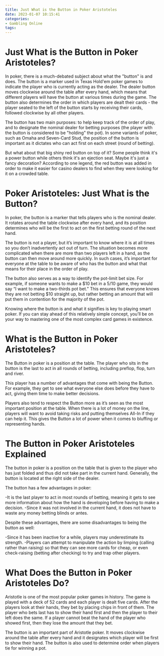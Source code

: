 ```yaml
---
title: Just What is the Button in Poker Aristoteles
date: 2023-01-07 10:15:41
categories:
- Gambling Online
tags:
---
```



#  Just What is the Button in Poker Aristoteles?

In poker, there is a much-debated subject about what the "button" is and does. The button is a marker used in Texas Hold'em poker games to indicate the player who is currently acting as the dealer. The dealer button moves clockwise around the table after every hand, which means that different players will have the button at various times during the game. The button also determines the order in which players are dealt their cards - the player seated to the left of the button starts by receiving their cards, followed clockwise by all other players.

The button has two main purposes: to help keep track of the order of play, and to designate the nominal dealer for betting purposes (the player with the button is considered to be "holding" the pot). In some variants of poker, such as Omaha and Seven-Card Stud, the position of the button is important as it dictates who can act first on each street (round of betting).

But what about that big shiny red button on top of it? Some people think it's a power button while others think it's an ejection seat. Maybe it's just a fancy decoration? According to one legend, the red button was added in order to make it easier for casino dealers to find when they were looking for it on a crowded table.

#  Poker Aristoteles: Just What is the Button?

In poker, the button is a marker that tells players who is the nominal dealer. It rotates around the table clockwise after every hand, and its position determines who will be the first to act on the first betting round of the next hand.

The button is not a player, but it’s important to know where it is at all times so you don’t inadvertently act out of turn. The situation becomes more complicated when there are more than two players left in a hand, as the button can then move around more quickly. In such cases, it’s important for everyone at the table to be aware of who has the button and what that means for their place in the order of play.

The button also serves as a way to identify the pot-limit bet size. For example, if someone wants to make a $10 bet in a $5/$10 game, they would say “I want to make a two-thirds pot bet.” This ensures that everyone knows they are not betting $10 straight up, but rather betting an amount that will put them in contention for the majority of the pot.

Knowing where the button is and what it signifies is key to playing smart poker. If you can stay ahead of this relatively simple concept, you’ll be on your way to mastering one of the most complex card games in existence.

#  What is the Button in Poker Aristoteles?

The Button in poker is a position at the table. The player who sits in the button is the last to act in all rounds of betting, including preflop, flop, turn and river.

This player has a number of advantages that come with being the Button. For example, they get to see what everyone else does before they have to act, giving them time to make better decisions.

Players also tend to respect the Button more as it’s seen as the most important position at the table. When there is a lot of money on the line, players will want to avoid taking risks and putting themselves All-In if they can help it. This gives the Button a lot of power when it comes to bluffing or representing hands.

#  The Button in Poker Aristoteles Explained

The button in poker is a position on the table that is given to the player who has just folded and thus did not take part in the current hand. Generally, the button is located at the right side of the dealer.

The button has a few advantages in poker: 

-It is the last player to act in most rounds of betting, meaning it gets to see more information about how the hand is developing before having to make a decision.
-Since it was not involved in the current hand, it does not have to waste any money betting blinds or antes. 

Despite these advantages, there are some disadvantages to being the button as well: 

-Since it has been inactive for a while, players may underestimate its strength. 
-Players can attempt to manipulate the action by limping (calling rather than raising) so that they can see more cards for cheap, or even check-raising (betting after checking) to try and trap other players.

#  What Does the Button in Poker Aristoteles Do?

Aristotle is one of the most popular poker games in history. The game is played with a deck of 52 cards and each player is dealt five cards. After the players look at their hands, they bet by placing chips in front of them. The player who bets last has to show their hand first and then the player to their left does the same. If a player cannot beat the hand of the player who showed first, then they lose the amount that they bet. 

The button is an important part of Aristotle poker. It moves clockwise around the table after every hand and it designates which player will be first to show their hand. The button is also used to determine order when players tie for winning a pot.